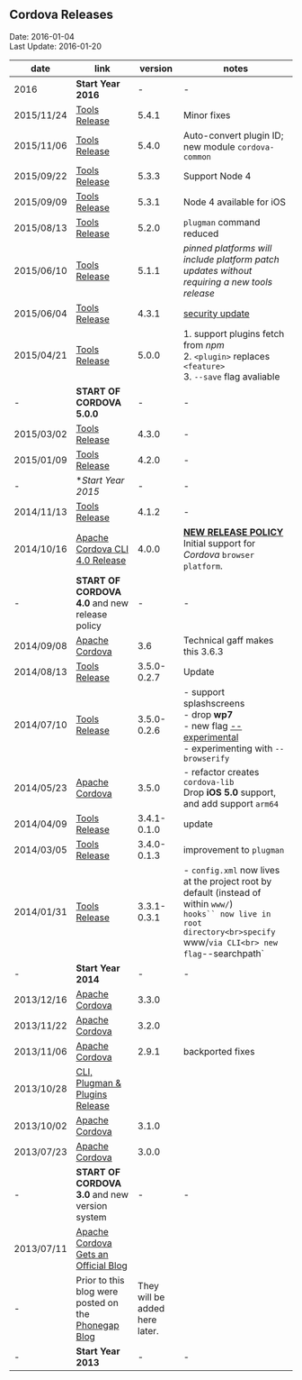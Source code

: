 ## Cordova Releases ##
Date: 2016-01-04<br>
Last Update: 2016-01-20

date       | link | version | notes
-----------|------|---------|-------
2016       | **Start Year 2016** | - | -
2015/11/24 | [Tools Release](https://cordova.apache.org/news/2015/11/24/tools-release.html) | 5.4.1 | Minor fixes
2015/11/06 | [Tools Release](https://cordova.apache.org/news/2015/11/06/tools-release.html) | 5.4.0 | Auto-convert plugin ID; new module `cordova-common`
2015/09/22 | [Tools Release](https://cordova.apache.org/news/2015/09/22/tools-release.html) | 5.3.3 | Support Node 4
2015/09/09 | [Tools Release](https://cordova.apache.org/news/2015/09/09/tools-release.html) | 5.3.1 | Node 4 available for iOS
2015/08/13 | [Tools Release](https://cordova.apache.org/news/2015/08/13/tools-release.html) | 5.2.0 | `plugman` command reduced
2015/06/10 | [Tools Release](https://cordova.apache.org/news/2015/06/10/tools-release.html) | 5.1.1 | *pinned platforms will include platform patch updates without requiring a new tools release*
2015/06/04 | [Tools Release](https://cordova.apache.org/news/2015/06/04/tools-release.html) | 4.3.1 | [security update](https://cordova.apache.org/announcements/2015/05/26/android-402.html)
2015/04/21 | [Tools Release](https://cordova.apache.org/news/2015/04/21/tools-release.html) | 5.0.0 | 1. support plugins fetch from *npm*<br>2. `<plugin>` replaces `<feature>`<br>3. `--save` flag avaliable
-          | **START OF CORDOVA 5.0.0** | - | - 
2015/03/02 | [Tools Release](https://cordova.apache.org/news/2015/03/02/tools-release.html) | 4.3.0 | -
2015/01/09 | [Tools Release](https://cordova.apache.org/news/2015/01/09/tools-release.html) | 4.2.0 | -
-          | **Start Year 2015* | - | -
2014/11/13 | [Tools Release](https://cordova.apache.org/news/2014/11/13/tools-release.html) | 4.1.2 | -
2014/10/16 | [Apache Cordova CLI 4.0 Release](https://cordova.apache.org/announcements/2014/10/16/cordova-4.html) | 4.0.0 | **[NEW RELEASE POLICY](https://github.com/apache/cordova-coho/blob/master/docs/versioning-and-release-strategy.md)**<br>Initial support for *Cordova* `browser platform`.
-          | **START OF CORDOVA 4.0** and new release policy | - | -
2014/09/08 | [Apache Cordova](https://cordova.apache.org/announcements/2014/09/08/cordova-361.html) | 3.6 | Technical gaff makes this 3.6.3
2014/08/13 | [Tools Release](https://cordova.apache.org/news/2014/08/13/tools-update.html)  | 3.5.0-0.2.7 | Update
2014/07/10 | [Tools Release](https://cordova.apache.org/news/2014/07/10/tools-release.html) | 3.5.0-0.2.6 | - support splashscreens<br> - drop **wp7**<br> - new flag [--experimental](http://www.gorkem-ercan.com/2014/06/sharing-cordova-projects-becomes-easier.html)<br> - experimenting with `--browserify`
2014/05/23 | [Apache Cordova](https://cordova.apache.org/announcements/2014/05/23/cordova-350.html) |  3.5.0 | - refactor creates `cordova-lib`<br>Drop **iOS 5.0** support, and add support `arm64`
2014/04/09 | [Tools Release](https://cordova.apache.org/news/2014/04/09/tools-ios-release.html)     | 3.4.1-0.1.0 | update
2014/03/05 | [Tools Release](https://cordova.apache.org/news/2014/03/05/tools-release.html)         | 3.4.0-0.1.3 | improvement to `plugman`
2014/01/31 | [Tools Release](https://cordova.apache.org/news/2014/01/31/tools-release.html)         | 3.3.1-0.3.1 | - `config.xml` now lives at the project root by default (instead of within `www/`)<br> `hooks`` now live in root directory<br>specify `www/` via CLI<br> new flag `--searchpath`
-          | **Start Year 2014** | - | -
2013/12/16 | [Apache Cordova](https://cordova.apache.org/announcements/2013/12/16/cordova-330.html) | 3.3.0 |
2013/11/22 | [Apache Cordova](https://cordova.apache.org/announcements/2013/11/22/cordova-320.html) | 3.2.0 |
2013/11/06 | [Apache Cordova](https://cordova.apache.org/blog/releases/2013/11/06/cordova-291.html) | 2.9.1 | backported fixes
2013/10/28 | [CLI, Plugman & Plugins Release](https://cordova.apache.org/news/2013/10/28/plugins-release.html)
2013/10/02 | [Apache Cordova](https://cordova.apache.org/blog/releases/2013/10/02/cordova-31.html)  | 3.1.0 |
2013/07/23 | [Apache Cordova](https://cordova.apache.org/blog/releases/2013/07/23/cordova-3.html)   | 3.0.0 |
-          | **START OF CORDOVA 3.0** and new version system  | - | -
2013/07/11 | [Apache Cordova Gets an Official Blog](https://cordova.apache.org/blog/2013/07/11/cordova-has-a-blog.html)
-          | Prior to this blog were posted on the [Phonegap Blog](phongap.md) | They will be added here later.
-          | **Start Year 2013**  | - | -

